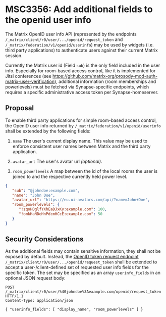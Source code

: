 # MSC3356: Add additional fields to the openid user info

The Matrix OpenID user info API (represented by the endpoints `/_matrix/client/r0/user/.../openid/request_token` 
and `/_matrix/federation/v1/openid/userinfo`) may be used by widgets (i.e. third party applications) to authenticate 
users against their current Matrix session.

Currently the Matrix user id (Field `sub`) is the only field included in the user info. Especially for room-based 
access control, like it is implemented for Jitsi conferences (see 
https://github.com/matrix-org/prosody-mod-auth-matrix-user-verification), additional information 
(room memberships and powerlevels) must be fetched via Synapse-specific endpoints, which requires a specific 
administrative access token per Synapse-homeserver.

## Proposal

To enable third party applications for simple room-based access control, the OpenID user info returned by 
`/_matrix/federation/v1/openid/userinfo` shall be extended by the following fields:

1. `name` The user's current display name. This value may be used to enforce consistent user names between Matrix 
and the third party application.

2. `avatar_url` The user's avatar url _(optional)_.

3. `room_powerlevels` A map between the id of the local rooms the user is joined to and the respective currently 
held power level.

```json
{
   "sub": "@johndoe:example.com",
   "name": "John Doe",
   "avatar_url": "https://eu.ui-avatars.com/api/?name=John+Doe",
   "room_powerlevels": {
      "!zqoHDglfYXhEaDJxKy:example.com": 100,
      "!omkHaNDeHnPdcmHCcE:example.com": 50
   }
}
```

## Security Considerations

As the additional fields may contain sensitive information, they shall not be exposed by default. Instead, the 
[OpenID token request endpoint](https://matrix.org/docs/spec/client_server/latest#id603) 
`/_matrix/client/r0/user/.../openid/request_token` shall be extended to accept a user-/client-defined set of 
requested user info fields for the specific token. The set may be specified as an array `userinfo_fields` in 
an optional JSON request body:

```
POST /_matrix/client/r0/user/%40johndoe%3Aexample.com/openid/request_token HTTP/1.1
Content-Type: application/json

{ "userinfo_fields": [ "display_name", "room_powerlevels" ] }
```
